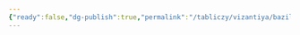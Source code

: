```yaml
---
{"ready":false,"dg-publish":true,"permalink":"/tabliczy/vizantiya/bazilika-sv-lavrentiya/","dgPassFrontmatter":true}
---
```



